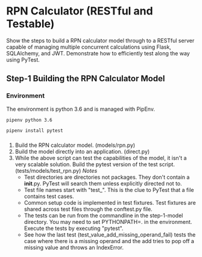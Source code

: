 # RPN Calculator (RESTful and Testable)
Show the steps to build a RPN calculator model through to a RESTful server capable of managing 
multiple concurrent calculations using Flask, SQLAlchemy, and JWT.  Demonstrate how to efficiently 
test along the way using PyTest.

## Step-1 Building the RPN Calculator Model
### Environment
The environment is python 3.6 and is managed with PipEnv.

```commandline
pipenv python 3.6

pipenv install pytest
```

### 
1. Build the RPN calculator model.  (models/rpn.py)
1. Build the model directly into an application.  (direct.py)
1. While the above script can test the capabilities of the model, it isn't a very scalable solution.  Build the
pytest version of the test script.  (tests/models/test_rpn.py)
   *Notes*
   * Test directories are directories not packages. They don't contain a __init__.py.
   PyTest will search them unless explicitly directed not to.
   * Test file names start with "test_".  This is the clue to PyTest
   that a file contains test cases.
   * Common setup code is implemented in test fixtures.  Test fixtures are shared across test files through the
   conftest.py file.
   * The tests can be run from the commandline in the step-1-model directory.  You may need
   to set PYTHONPATH=. in the environment.  Execute the tests by executing "pytest".
   * See how the last test (test_value_add_missing_operand_fail) tests the case where there is a
   missing operand and the add tries to pop off a missing value and throws an IndexError.